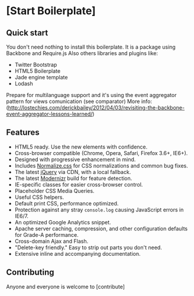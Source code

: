 # [Start Boilerplate]

## Quick start
You don't need nothing to install this boilerplate.
It is a package using Backbone and Require.js
Also others libraries and plugins like: 
* Twitter Bootstrap
* HTML5 Boilerplate
* Jade engine template
* Lodash

Prepare for multilanguage support and it's using the event aggregator pattern for views comunication (see comparator)
More info: (http://lostechies.com/derickbailey/2012/04/03/revisiting-the-backbone-event-aggregator-lessons-learned/)
## Features

* HTML5 ready. Use the new elements with confidence.
* Cross-browser compatible (Chrome, Opera, Safari, Firefox 3.6+, IE6+).
* Designed with progressive enhancement in mind.
* Includes [Normalize.css](http://necolas.github.com/normalize.css/) for CSS
  normalizations and common bug fixes.
* The latest [jQuery](http://jquery.com/) via CDN, with a local fallback.
* The latest [Modernizr](http://modernizr.com/) build for feature detection.
* IE-specific classes for easier cross-browser control.
* Placeholder CSS Media Queries.
* Useful CSS helpers.
* Default print CSS, performance optimized.
* Protection against any stray `console.log` causing JavaScript errors in
  IE6/7.
* An optimized Google Analytics snippet.
* Apache server caching, compression, and other configuration defaults for
  Grade-A performance.
* Cross-domain Ajax and Flash.
* "Delete-key friendly." Easy to strip out parts you don't need.
* Extensive inline and accompanying documentation.


## Contributing

Anyone and everyone is welcome to
[contribute]
